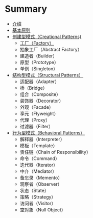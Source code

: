 # Summary

* [介绍](README.md)
* [基本原则](/basic-principles.md)
* [创建型模式（Creational Patterns\)](/creational-patterns/README.md)
  * [工厂（Factory）](/creational-patterns/factory-pattern.md)
  * 抽象工厂（Abstract Factory）
  * 建造者（Builder）
  * 原型（Prototype）
  * 单例（Singleton）
* [结构型模式（Structural Patterns）](/structural-patterns/README.md)
  * 适配器（Adapter）
  * 桥（Bridge）
  * 组合（Composite）
  * 装饰器（Decorator）
  * 外观（Facade）
  * 享元（Flyweight）
  * 代理（Proxy）
  * 过滤器（Filter）
* [行为型模式（Behavioral Patterns）](/behavioral-patterns/README.md)
  * 解释器（Interpreter）
  * 模板（Template）
  * 责任链（Chain of Responsibility）
  * 命令（Command）
  * 迭代器（Iterator）
  * 中介（Mediator）
  * 备忘录（Memento）
  * 观察者（Observer）
  * 状态（State）
  * 策略（Strategy）
  * 访问者（Visitor）
  * 空对象（Null Object）



